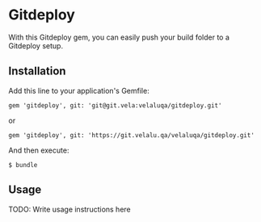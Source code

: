 # Gitdeploy

With this Gitdeploy gem, you can easily push your build folder to a Gitdeploy setup.

## Installation

Add this line to your application's Gemfile:

    gem 'gitdeploy', git: 'git@git.vela:velaluqa/gitdeploy.git'

or

    gem 'gitdeploy', git: 'https://git.velalu.qa/velaluqa/gitdeploy.git'

And then execute:

    $ bundle

## Usage

TODO: Write usage instructions here
